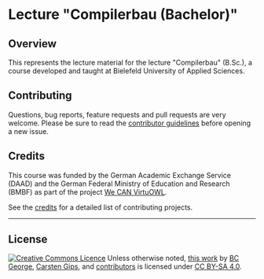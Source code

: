 # Lecture "Compilerbau (Bachelor)"

## Overview

This represents the lecture material for the lecture "Compilerbau" (B.Sc.),
a course developed and taught at Bielefeld University of Applied Sciences.


## Contributing

Questions, bug reports, feature requests and pull requests are very welcome.
Please be sure to read the [contributor guidelines](CONTRIBUTING.md) before
opening a new issue.


## Credits

This course was funded by the German Academic Exchange Service (DAAD) and the
German Federal Ministry of Education and Research (BMBF) as part of the project
[We CAN VirtuOWL](https://www.uni-bielefeld.de/uni/profil/international/netzwerke/alberta-owl/we-can-virtuowl/).

See the [credits](CREDITS.md) for a detailed list of contributing projects.


---

## License

<!-- https://creativecommons.org/choose/ -->
<a rel="license" href="https://creativecommons.org/licenses/by-sa/4.0/"><img alt="Creative Commons Licence" style="border-width:0;margin:0;display:inline;" src="https://i.creativecommons.org/l/by-sa/4.0/80x15.png" /></a>
Unless otherwise noted, <a href="https://github.com/Compiler-CampusMinden/CB-Vorlesung">this work</a> by <a xmlns:cc="https://creativecommons.org/ns#" href="https://github.com/bcg7" property="cc:attributionName" rel="cc:attributionURL">BC George</a>, <a xmlns:cc="https://creativecommons.org/ns#" href="https://github.com/cagix" property="cc:attributionName" rel="cc:attributionURL">Carsten Gips</a>, and <a href="https://github.com/Compiler-CampusMinden/CB-Vorlesung/graphs/contributors">contributors</a> is licensed under <a rel="license" href="https://github.com/Compiler-CampusMinden/CB-Vorlesung/blob/master/LICENSE.md">CC BY-SA 4.0</a>.
